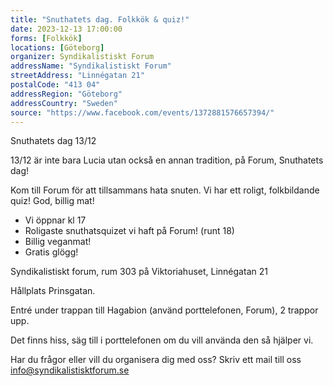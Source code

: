 ```yaml
---
title: "Snuthatets dag. Folkkök & quiz!"
date: 2023-12-13 17:00:00
forms: [Folkkök]
locations: [Göteborg]
organizer: Syndikalistiskt Forum
addressName: "Syndikalistiskt Forum"
streetAddress: "Linnégatan 21"
postalCode: "413 04"
addressRegion: "Göteborg"
addressCountry: "Sweden"
source: "https://www.facebook.com/events/1372881576657394/"
---
```

Snuthatets dag 13/12

13/12 är inte bara Lucia utan också en annan tradition, på Forum, Snuthatets dag!

Kom till Forum för att tillsammans hata snuten. Vi har ett roligt, folkbildande quiz! God, billig mat!

- Vi öppnar kl 17
- Roligaste snuthatsquizet vi haft på Forum! (runt 18)
- Billig veganmat!
- Gratis glögg!

Syndikalistiskt forum, rum 303 på Viktoriahuset, Linnégatan 21

Hållplats Prinsgatan.

Entré under trappan till Hagabion (använd porttelefonen, Forum), 2 trappor upp.

Det finns hiss, säg till i porttelefonen om du vill använda den så hjälper vi.

Har du frågor eller vill du organisera dig med oss? Skriv ett mail till oss info@syndikalistisktforum.se